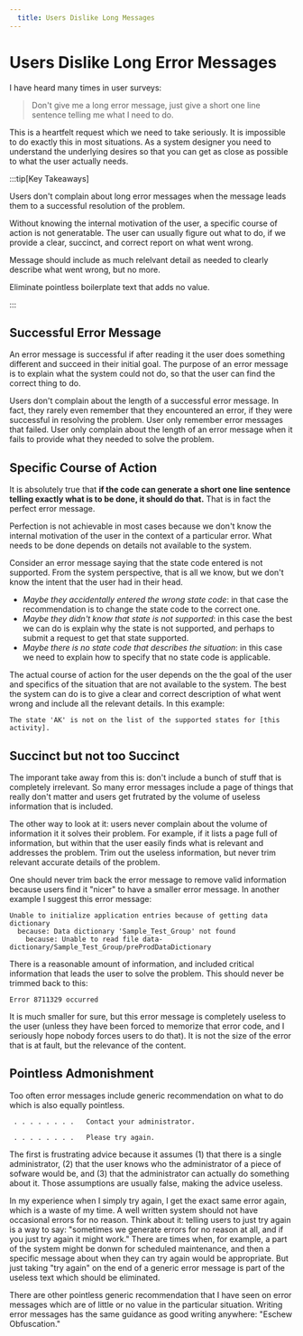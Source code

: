 ```yaml
---
  title: Users Dislike Long Messages
---
```

# Users Dislike Long Error Messages

I have heard many times in user surveys: 

> Don't give me a long error message, just give a short one line sentence telling me what I need to do.

This is a heartfelt request which we need to take seriously.  It is impossible to do exactly this in most situations.  As a system designer you need to understand the underlying desires so that you can get as close as possible to what the user actually needs.

:::tip[Key Takeaways]

Users don't complain about long error messages when the message leads them to a successful resolution of the problem.

Without knowing the internal motivation of the user, a specific course of action is not generatable.  The user can usually figure out what to do, if we provide a clear, succinct, and correct report on what went wrong.

Message should include as much relelvant detail as needed to clearly describe what went wrong, but no more.

Eliminate pointless boilerplate text that adds no value.

:::

## Successful Error Message

An error message is successful if after reading it the user does something different and succeed in their initial goal.  The purpose of an error message is to explain what the system could not do, so that the user can find the correct thing to do.  

Users don't complain about the length of a successful error message.  In fact, they rarely even remember that they encountered an error, if they were successful in resolving the problem.  User only remember error messages that failed.  User only complain about the length of an error message when it fails to provide what they needed to solve the problem. 

## Specific Course of Action

It is absolutely true that **if the code can generate a short one line sentence telling exactly what is to be done, it should do that.**  That is in fact the perfect error message.

Perfection is not achievable in most cases because we don't know the internal motivation of the user in the context of a particular error.  What needs to be done depends on details not available to the system.

Consider an error message saying that the state code entered is not supported.  From the system perspective, that is all we know, but we don't know the intent that the user had in their head.

* _Maybe they accidentally entered the wrong state code_: in that case the recommendation is to change the state code to the correct one.
* _Maybe they didn't know that state is not supported_: in this case the best we can do is explain why the state is not supported, and perhaps to submit a request to get that state supported.
* _Maybe there is no state code that describes the situation_: in this case we need to explain how to specify that no state code is applicable.

The actual course of action for the user depends on the the goal of the user and specifics of the situation that are not available to the system.  The best the system can do is to give a clear and correct description of what went wrong and include all the relevant details.  In this example: 

```
The state 'AK' is not on the list of the supported states for [this activity].
```


## Succinct but not too Succinct

The imporant take away from this is: don't include a bunch of stuff that is completely irrelevant.  So many error messages include a page of things that really don't matter and users get frutrated by the volume of useless information that is included.

The other way to look at it: users never complain about the volume of information it it solves their problem.  For example, if it lists a page full of information, but within that the user easily finds what is relevant and addresses the problem.  Trim out the useless information, but never trim relevant accurate details of the problem.

One should never trim back the error message to remove valid information because users find it "nicer" to have a smaller error message.   In another example I suggest this error message:

```
Unable to initialize application entries because of getting data dictionary
  because: Data dictionary 'Sample_Test_Group' not found
    because: Unable to read file data-dictionary/Sample_Test_Group/preProdDataDictionary
```

There is a reasonable amount of information, and included critical information that leads the user to solve the problem. This should never be trimmed back to this:

```
Error 8711329 occurred
```

It is much smaller for sure, but this error message is completely useless to the user (unless they have been forced to memorize that error code, and I seriously hope nobody forces users to do that).  It is not the size of the error that is at fault, but the relevance of the content.

## Pointless Admonishment

Too often error messages include generic recommendation on what to do which is also equally pointless.  

```
 . . . . . . . .   Contact your administrator.

 . . . . . . . .   Please try again.
```

The first is frustrating advice because it assumes (1) that there is a single administrator, (2) that the user knows who the administrator of a piece of sofware would be, and (3) that the administrator can actually do something about it.  Those assumptions are usually false, making the advice useless.

In my experience when I simply try again, I get the exact same error again, which is a waste of my time.  A well written system should not have occasional errors for no reason.  Think about it: telling users to just try again is a way to say: "sometimes we generate errors for no reason at all, and if you just try again it might work."  There are times when, for example, a part of the system might be donwn for scheduled maintenance, and then a specific message about when they can try again would be appropriate.  But just taking "try again" on the end of a generic error message is part of the useless text which should be eliminated.

There are other pointless generic recommendation that I have seen on error messages which are of little or no value in the particular situation.  Writing error messages has the same guidance as good writing anywhere:  "Eschew Obfuscation."

